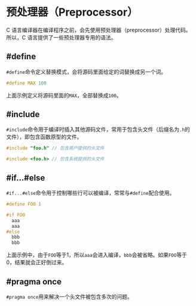 # 预处理器（Preprocessor）

C 语言编译器在编译程序之前，会先使用预处理器（preprocessor）处理代码。所以，C 语言提供了一些预处理器专用的语法。

## #define

`#define`命令定义替换模式，会将源码里面给定的词替换成另一个词。

```c
#define MAX 100
```

上面示例定义将源码里面的`MAX`，全部替换成`100`。

## #include

`#include`命令用于编译时插入其他源码文件，常用于包含头文件（后缀名为`.h`的文件），即包含函数原型的文件。

```c
#include "foo.h" // 包含用户提供的头文件

#include <foo.h> // 包含系统提供的头文件
```

## #if...#else

`#if...#else`命令用于控制哪些行可以被编译，常常与`#define`配合使用。

```c
#define FOO 1

#if FOO
  aaa
  aaa
#else
  bbb
  bbb
```

上面示例中，由于`FOO`等于1，所以`aaa`会进入编译，`bbb`会被省略。如果`FOO`等于0，结果就会正好倒过来。

## #pragma once

`#pragma once`用来解决一个头文件被包含多次的问题。
